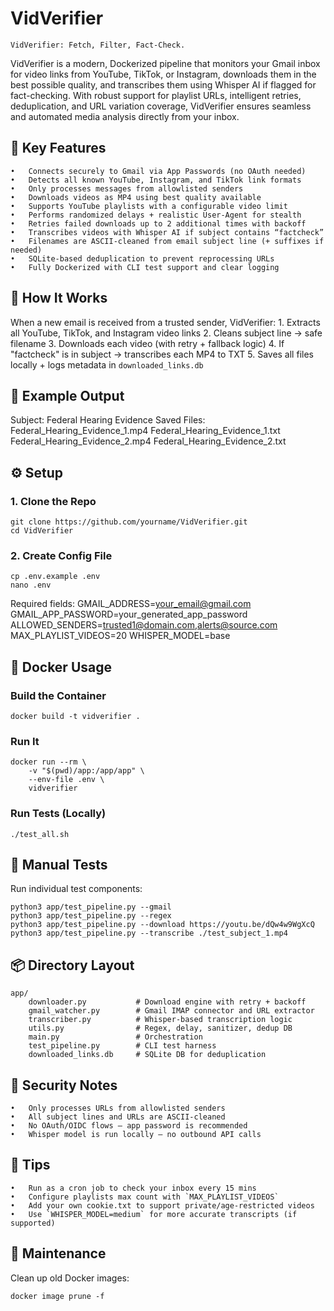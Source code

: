 #	VidVerifier
	VidVerifier: Fetch, Filter, Fact-Check.


VidVerifier is a modern, Dockerized pipeline that monitors your Gmail inbox for video links from YouTube, TikTok, or Instagram, downloads them in the best possible quality, and transcribes them using Whisper AI if flagged for fact-checking. With robust support for playlist URLs, intelligent retries, deduplication, and URL variation coverage, VidVerifier ensures seamless and automated media analysis directly from your inbox.

##	🎯 Key Features

	•	Connects securely to Gmail via App Passwords (no OAuth needed)
	•	Detects all known YouTube, Instagram, and TikTok link formats
	•	Only processes messages from allowlisted senders
	•	Downloads videos as MP4 using best quality available
	•	Supports YouTube playlists with a configurable video limit
	•	Performs randomized delays + realistic User-Agent for stealth
	•	Retries failed downloads up to 2 additional times with backoff
	•	Transcribes videos with Whisper AI if subject contains “factcheck”
	•	Filenames are ASCII-cleaned from email subject line (+ suffixes if needed)
	•	SQLite-based deduplication to prevent reprocessing URLs
	•	Fully Dockerized with CLI test support and clear logging

##	🧠 How It Works

When a new email is received from a trusted sender, VidVerifier:
	1. Extracts all YouTube, TikTok, and Instagram video links
	2. Cleans subject line → safe filename
	3. Downloads each video (with retry + fallback logic)
	4. If "factcheck" is in subject → transcribes each MP4 to TXT
	5. Saves all files locally + logs metadata in `downloaded_links.db`

##	📂 Example Output

Subject:	Federal Hearing Evidence
Saved Files:
	Federal_Hearing_Evidence_1.mp4
	Federal_Hearing_Evidence_1.txt
	Federal_Hearing_Evidence_2.mp4
	Federal_Hearing_Evidence_2.txt

##	⚙️ Setup

###	1. Clone the Repo

	git clone https://github.com/yourname/VidVerifier.git
	cd VidVerifier

###	2. Create Config File

	cp .env.example .env
	nano .env

Required fields:
	GMAIL_ADDRESS=your_email@gmail.com
	GMAIL_APP_PASSWORD=your_generated_app_password
	ALLOWED_SENDERS=trusted1@domain.com,alerts@source.com
	MAX_PLAYLIST_VIDEOS=20
	WHISPER_MODEL=base

##	🐳 Docker Usage

###	Build the Container

	docker build -t vidverifier .

###	Run It

	docker run --rm \
		-v "$(pwd)/app:/app/app" \
		--env-file .env \
		vidverifier

###	Run Tests (Locally)

	./test_all.sh

##	🧪 Manual Tests

Run individual test components:

	python3 app/test_pipeline.py --gmail
	python3 app/test_pipeline.py --regex
	python3 app/test_pipeline.py --download https://youtu.be/dQw4w9WgXcQ
	python3 app/test_pipeline.py --transcribe ./test_subject_1.mp4

##	📦 Directory Layout

	app/
		downloader.py			# Download engine with retry + backoff
		gmail_watcher.py		# Gmail IMAP connector and URL extractor
		transcriber.py			# Whisper-based transcription logic
		utils.py				# Regex, delay, sanitizer, dedup DB
		main.py					# Orchestration
		test_pipeline.py		# CLI test harness
		downloaded_links.db		# SQLite DB for deduplication

##	🔐 Security Notes

	•	Only processes URLs from allowlisted senders
	•	All subject lines and URLs are ASCII-cleaned
	•	No OAuth/OIDC flows — app password is recommended
	•	Whisper model is run locally — no outbound API calls

##	📌 Tips

	•	Run as a cron job to check your inbox every 15 mins
	•	Configure playlists max count with `MAX_PLAYLIST_VIDEOS`
	•	Add your own cookie.txt to support private/age-restricted videos
	•	Use `WHISPER_MODEL=medium` for more accurate transcripts (if supported)

##	🧼 Maintenance

Clean up old Docker images:

	docker image prune -f


